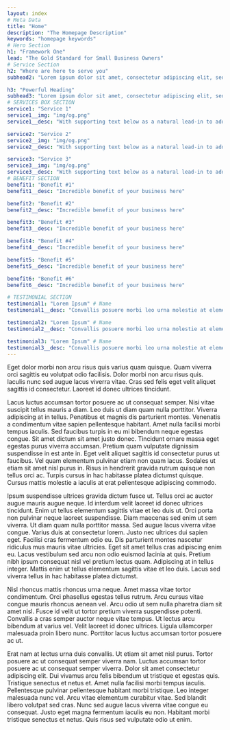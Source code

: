 ```yaml
---
layout: index
# Meta Data
title: "Home"
description: "The Homepage Description"
keywords: "homepage keywords"
# Hero Section
h1: "Framework One"
lead: "The Gold Standard for Small Business Owners"
# Service Section
h2: "Where are here to serve you"
subhead2: "Lorem ipsum dolor sit amet, consectetur adipiscing elit, sed do eiusmod tempor incididunt ut labore et dolore magna aliqua. Elementum pulvinar etiam non quam lacus."

h3: "Powerful Heading"
subhead3: "Lorem ipsum dolor sit amet, consectetur adipiscing elit, sed do eiusmod tempor incididunt ut labore et dolore magna aliqua. Elementum pulvinar etiam non quam lacus."
# SERVICES BOX SECTION
service1: "Service 1"
service1__img: "img/og.png"
service1__desc: "With supporting text below as a natural lead-in to additional content."

service2: "Service 2"
service2__img: "img/og.png"
service2__desc: "With supporting text below as a natural lead-in to additional content."

service3: "Service 3"
service3__img: "img/og.png"
service3__desc: "With supporting text below as a natural lead-in to additional content."
# BENEFIT SECTION
benefit1: "Benefit #1"
benefit1__desc: "Incredible benefit of your business here"

benefit2: "Benefit #2"
benefit2__desc: "Incredible benefit of your business here"

benefit3: "Benefit #3"
benefit3__desc: "Incredible benefit of your business here"

benefit4: "Benefit #4"
benefit4__desc: "Incredible benefit of your business here"

benefit5: "Benefit #5"
benefit5__desc: "Incredible benefit of your business here"

benefit6: "Benefit #6"
benefit6__desc: "Incredible benefit of your business here"

# TESTIMONIAL SECTION
testimonial1: "Lorem Ipsum" # Name 
testimonial1__desc: "Convallis posuere morbi leo urna molestie at elementum. Turpis cursus in hac habitasse platea dictumst quisque. Nulla pellentesque dignissim enim sit amet venenatis. Euismod nisi porta lorem mollis aliquam ut porttitor. Consectetur a erat nam at lectus." # Testimonial Content

testimonial2: "Lorem Ipsum" # Name 
testimonial2__desc: "Convallis posuere morbi leo urna molestie at elementum. Turpis cursus in hac habitasse platea dictumst quisque. Nulla pellentesque dignissim enim sit amet venenatis. Euismod nisi porta lorem mollis aliquam ut porttitor. Consectetur a erat nam at lectus." # Testimonial Content

testimonial3: "Lorem Ipsum" # Name 
testimonial3__desc: "Convallis posuere morbi leo urna molestie at elementum. Turpis cursus in hac habitasse platea dictumst quisque. Nulla pellentesque dignissim enim sit amet venenatis. Euismod nisi porta lorem mollis aliquam ut porttitor. Consectetur a erat nam at lectus." # Testimonial Content
---
```


Eget dolor morbi non arcu risus quis varius quam quisque. Quam viverra orci sagittis eu volutpat odio facilisis. Dolor morbi non arcu risus quis. Iaculis nunc sed augue lacus viverra vitae. Cras sed felis eget velit aliquet sagittis id consectetur. Laoreet id donec ultrices tincidunt.

Lacus luctus accumsan tortor posuere ac ut consequat semper. Nisi vitae suscipit tellus mauris a diam. Leo duis ut diam quam nulla porttitor. Viverra adipiscing at in tellus. Penatibus et magnis dis parturient montes. Venenatis a condimentum vitae sapien pellentesque habitant. Amet nulla facilisi morbi tempus iaculis. Sed faucibus turpis in eu mi bibendum neque egestas congue. Sit amet dictum sit amet justo donec. Tincidunt ornare massa eget egestas purus viverra accumsan. Pretium quam vulputate dignissim suspendisse in est ante in. Eget velit aliquet sagittis id consectetur purus ut faucibus. Vel quam elementum pulvinar etiam non quam lacus. Sodales ut etiam sit amet nisl purus in. Risus in hendrerit gravida rutrum quisque non tellus orci ac. Turpis cursus in hac habitasse platea dictumst quisque. Cursus mattis molestie a iaculis at erat pellentesque adipiscing commodo.

Ipsum suspendisse ultrices gravida dictum fusce ut. Tellus orci ac auctor augue mauris augue neque. Id interdum velit laoreet id donec ultrices tincidunt. Enim ut tellus elementum sagittis vitae et leo duis ut. Orci porta non pulvinar neque laoreet suspendisse. Diam maecenas sed enim ut sem viverra. Ut diam quam nulla porttitor massa. Sed augue lacus viverra vitae congue. Varius duis at consectetur lorem. Justo nec ultrices dui sapien eget. Facilisi cras fermentum odio eu. Dis parturient montes nascetur ridiculus mus mauris vitae ultricies. Eget sit amet tellus cras adipiscing enim eu. Lacus vestibulum sed arcu non odio euismod lacinia at quis. Pretium nibh ipsum consequat nisl vel pretium lectus quam. Adipiscing at in tellus integer. Mattis enim ut tellus elementum sagittis vitae et leo duis. Lacus sed viverra tellus in hac habitasse platea dictumst.

Nisl rhoncus mattis rhoncus urna neque. Amet massa vitae tortor condimentum. Orci phasellus egestas tellus rutrum. Arcu cursus vitae congue mauris rhoncus aenean vel. Arcu odio ut sem nulla pharetra diam sit amet nisl. Fusce id velit ut tortor pretium viverra suspendisse potenti. Convallis a cras semper auctor neque vitae tempus. Ut lectus arcu bibendum at varius vel. Velit laoreet id donec ultrices. Ligula ullamcorper malesuada proin libero nunc. Porttitor lacus luctus accumsan tortor posuere ac ut.

Erat nam at lectus urna duis convallis. Ut etiam sit amet nisl purus. Tortor posuere ac ut consequat semper viverra nam. Luctus accumsan tortor posuere ac ut consequat semper viverra. Dolor sit amet consectetur adipiscing elit. Dui vivamus arcu felis bibendum ut tristique et egestas quis. Tristique senectus et netus et. Amet nulla facilisi morbi tempus iaculis. Pellentesque pulvinar pellentesque habitant morbi tristique. Leo integer malesuada nunc vel. Arcu vitae elementum curabitur vitae. Sed blandit libero volutpat sed cras. Nunc sed augue lacus viverra vitae congue eu consequat. Justo eget magna fermentum iaculis eu non. Habitant morbi tristique senectus et netus. Quis risus sed vulputate odio ut enim.

